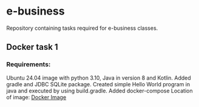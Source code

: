 # e-business
Repository containing tasks required for e-business classes.

## Docker task 1
### Requirements:
Ubuntu 24.04 image with python 3.10, Java in version 8 and Kotlin.
Added gradle and JDBC SQLite package.
Created simple Hello World program in java and executed by using build.gradle.
Added docker-compose
Location of image:
[Docker Image](https://hub.docker.com/repository/docker/pandoraproject/e-business/general)